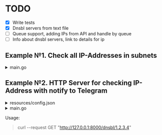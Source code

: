 # TODO
- [x] Write tests
- [x] Dnsbl servers from text file
- [ ] Queue support, adding IPs from API and handle by queue
- [ ] Info about dnsbl servers, link to details for ip

## Example №1. Check all IP-Addresses in subnets
<details>
  <summary>main.go</summary>

```golang
package main

import (
	"log"
	"net"
	"sync"

	"github.com/korovkin/limiter"
	"github.com/ykpon/dnsbl-checker/lib/dnsbl"
)

func Hosts(cidr string) ([]string, error) {
	ip, ipnet, err := net.ParseCIDR(cidr)
	if err != nil {
		return nil, err
	}

	var ips []string
	for ip := ip.Mask(ipnet.Mask); ipnet.Contains(ip); inc(ip) {
		ips = append(ips, ip.String())
	}

	lenIPs := len(ips)
	switch {
	case lenIPs < 2:
		return ips, nil

	default:
		return ips[1 : len(ips)-1], nil
	}
}

func inc(ip net.IP) {
	for j := len(ip) - 1; j >= 0; j-- {
		ip[j]++
		if ip[j] > 0 {
			break
		}
	}
}

func main() {
	subnets := []string{
		"50.19.0.0/16",
		"54.239.98.0/24",
	}

	limit := limiter.NewConcurrencyLimiter(10)
	for _, v := range subnets {
		tmp, err := Hosts(v)
		if err != nil {
			log.Fatal(err)
      continue
		}
		for _, ip := range tmp {
			limit.Execute(func() {
				dnsbl.IPIsListed(ip)
			})
		}
	}
	limit.Wait()
}
```

</details>

## Example №2. HTTP Server for checking IP-Address with notify to Telegram
<details>
  <summary>resources/config.json</summary>

```json
{
    "TELEGRAM_BOT_TOKEN": "BOT_TOKEN_FROM_@BOTFATHER",
    "TELEGRAM_CHANNEL_CHAT_ID": "CHANNEL_ID (prefix -100 required)"
}
```

</details>
<details>
  <summary>main.go</summary>

```golang
package main

import (
	"fmt"
	"log"
	"net/http"

	"github.com/gorilla/mux"
	"github.com/ykpon/dnsbl-checker/config"
	"github.com/ykpon/dnsbl-checker/lib/dnsbl"
)

var bot telegramBot

func findIP(w http.ResponseWriter, r *http.Request) {
	w.Header().Set("Content-Type", "text/plain")
	params := mux.Vars(r)
	_, notify := r.URL.Query()["notify"]
	dnsbls, isListed := dnsbl.IPIsListed(params["ip"])
	var msg string
	if isListed {
		msg = fmt.Sprintf("Info about IP: %s", params["ip"])
		msg += "\nAddress in blacklists:"
		for _, dnsbl := range dnsbls {
			msg += fmt.Sprintf("\n%s", dnsbl)
		}

		if notify && bot.Bot != nil && bot.Connected {
			bot.SendMessageToChannel(msg)
		}
	}

	fmt.Fprintf(w, "%v\n", msg)
}

func main() {
	config := config.LoadConf()
	bot = telegramBot{token: config.TelegramBotToken, chatID: config.TelegramChannelChatID}
	bot.init()
	r := mux.NewRouter()
	r.HandleFunc("/dnsbl/{ip}", findIP).Methods("GET")
	log.Fatal(http.ListenAndServe(":8000", r))
}

```
</details>

Usage:    
> curl --request GET "http://127.0.0.1:8000/dnsbl/1.2.3.4"
